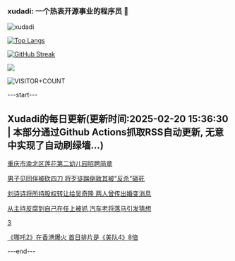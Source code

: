### xudadi: 一个热衷开源事业的程序员 👋

![xudadi](https://github-readme-stats-git-masterorgs-github-readme-stats-team.vercel.app/api?username=xudadi)

[![Top Langs](https://github-readme-stats.vercel.app/api/top-langs/?username=xudadi)](https://github.com/anuraghazra/github-readme-stats)

[![GitHub Streak](https://streak-stats.demolab.com?user=xudadi&locale=zh_Hans)](https://git.io/streak-stats)

![](https://raw.githubusercontent.com/xudadi/xudadi/main/assets/github-contribution-grid-snake.svg)

![VISITOR+COUNT](https://komarev.com/ghpvc/?username=xudadi&label=VISITOR+COUNT)


---start---

## Xudadi的每日更新(更新时间:2025-02-20 15:36:30 | 本部分通过Github Actions抓取RSS自动更新, 无意中实现了自动刷绿墙...)

[重庆市渝北区莲花第二幼儿园招聘简章](https://www.gongkaoleida.com/article/2294497)

[男子见同伴被砍四刀 将歹徒踹倒致其被"反杀"砸死](https://m.163.com/news/article/JOPAC55505568HMT.html)

[刘诗诗将所持股权转让给吴奇隆 两人曾传出婚变消息](https://m.163.com/news/article/JOR7NLB60534AAOK.html)

[从主持反腐到自己在任上被抓 汽车老将落马引发猜想](https://m.163.com/news/article/JOR73EOR0001899O.html)

[3](https://m.163.com/touch/news/sub/domestic)

[《哪吒2》在香港爆火 首日排片是《美队4》8倍](https://m.163.com/news/article/JOR0PQ710512B07B.html)

---end---
